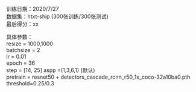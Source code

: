 训练日期：2020/7/27  
数据集：htxt-ship (300张训练/300张测试)  
最后得分：xx  
  
具体参数：  
resize = 1000,1000  
batchsize = 2  
lr = 0.01  
epoch = 36  
step = [14, 25]
aspp =(1,3,6,1) (默认)  
pretrain = resnet50 + detectors_cascade_rcnn_r50_1x_coco-32a10ba0.pth  
threshold=0.25/0.3
 
